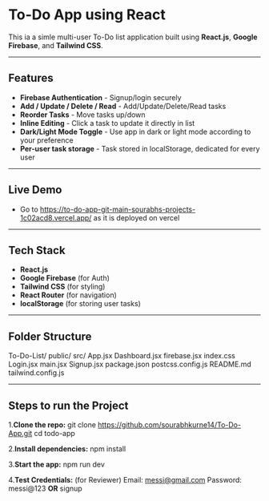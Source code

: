 # To-Do App using React
This ia a simle multi-user To-Do list application built using **React.js**, **Google Firebase**, and **Tailwind CSS**. 

----

## Features
- **Firebase Authentication** - Signup/login securely
- **Add / Update / Delete / Read** - Add/Update/Delete/Read tasks
- **Reorder Tasks** - Move tasks up/down
- **Inline Editing** - Click a task to update it directly in list
- **Dark/Light Mode Toggle** - Use app in dark or light mode according to your preference
- **Per-user task storage** - Task stored in localStorage, dedicated for every user

----

## Live Demo
- Go to https://to-do-app-git-main-sourabhs-projects-1c02acd8.vercel.app/ as it is deployed on vercel

----

## Tech Stack
- **React.js**
- **Google Firebase** (for Auth)
- **Tailwind CSS** (for styling)
- **React Router** (for navigation)
- **localStorage** (for storing user tasks)

----

## Folder Structure

To-Do-List/
    public/
    src/
       App.jsx
       Dashboard.jsx
       firebase.jsx
       index.css
       Login.jsx 
       main.jsx
       Signup.jsx 
    package.json
    postcss.config.js
    README.md
    tailwind.config.js
       
----

## Steps to run the Project 
1.**Clone the repo:**
git clone https://github.com/sourabhkurne14/To-Do-App.git
cd todo-app

2.**Install dependencies:**
npm install

3.**Start the app:**
npm run dev

4.**Test Credentials:** (for Reviewer)
Email: messi@gmail.com
Password: messi@123 
**OR**
signup

